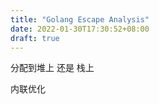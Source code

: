 ```yaml
---
title: "Golang Escape Analysis"
date: 2022-01-30T17:30:52+08:00
draft: true
---
```


分配到堆上 还是 栈上

内联优化